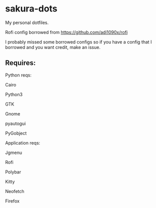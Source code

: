 # sakura-dots
My personal dotfiles.

Rofi config borrowed from https://github.com/adi1090x/rofi

I probably missed some borrowed configs so if you have a config that I borrowed and you want credit, make an issue.

Requires:
--
  Python reqs:
  
  Cairo
  
  Python3
  
  GTK
  
  Gnome
  
  pyautogui
  
  PyGobject
  
  Application reqs:
  
  Jgmenu
  
  Rofi
  
  Polybar
  
  Kitty
  
  Neofetch
  
  Firefox
